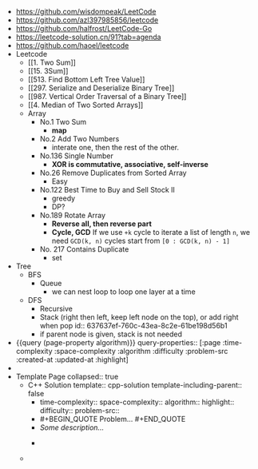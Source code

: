 - https://github.com/wisdompeak/LeetCode
- https://github.com/azl397985856/leetcode
- https://github.com/halfrost/LeetCode-Go
- https://leetcode-solution.cn/91?tab=agenda
- https://github.com/haoel/leetcode
- Leetcode
	- [[1. Two Sum]]
	- [[15. 3Sum]]
	- [[513. Find Bottom Left Tree Value]]
	- [[297. Serialize and Deserialize Binary Tree]]
	- [[987. Vertical Order Traversal of a Binary Tree]]
	- [[4. Median of Two Sorted Arrays]]
	- Array
		- No.1 Two Sum
			- **map**
		- No.2 Add Two Numbers
			- interate one, then the rest of the other.
		- No.136 Single Number
			- **XOR is commutative, associative, self-inverse**
		- No.26 Remove Duplicates from Sorted Array
			- Easy
		- No.122 Best Time to Buy and Sell Stock II
			- greedy
			- DP?
		- No.189 Rotate Array
			- **Reverse all, then reverse part**
			- **Cycle, GCD** 
			  If we use `+k` cycle to iterate a list of length `n`, we need `GCD(k, n)` cycles start from `[0 : GCD(k, n) - 1]`
		- No. 217 Contains Duplicate
			- set
- Tree
	- BFS
		- Queue
			- we can nest loop to loop one layer at a time
	- DFS
		- Recursive
		- Stack (right then left, keep left node on the top), or add right when pop
		  id:: 637637ef-760c-43ea-8c2e-61be198d56b1
		- if parent node is given, stack is not needed
- {{query (page-property algorithm)}}
  query-properties:: [:page :time-complexity :space-complexity :algorithm :difficulty :problem-src :created-at :updated-at :highlight]
-
- Template Page
  collapsed:: true
	- C++ Solution
	  template:: cpp-solution
	  template-including-parent:: false
		- time-complexity:: 
		  space-complexity:: 
		  algorithm:: 
		  highlight:: 
		  difficulty:: 
		  problem-src::
		- #+BEGIN_QUOTE
		  Problem...
		  #+END_QUOTE
		- *Some description...*
		- ```cpp
		  ```
	-